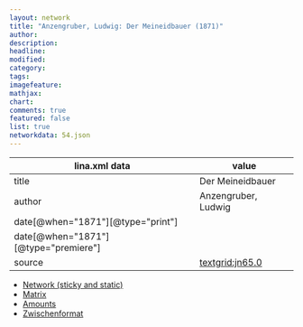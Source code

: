 ```yaml
---
layout: network
title: "Anzengruber, Ludwig: Der Meineidbauer (1871)"
author:
description:
headline:
modified:
category:
tags:
imagefeature: 
mathjax: 
chart: 
comments: true
featured: false
list: true
networkdata: 54.json
---
```

lina.xml data  | value
------------- | -------------
title|Der Meineidbauer
author|Anzengruber, Ludwig
date[@when="1871"][@type="print"]|
date[@when="1871"][@type="premiere"]|
source|[textgrid:jn65.0](https://textgridlab.org/1.0/tgcrud-public/rest/textgrid:jn65.0/data)



* [Network (sticky and static)](/network54)
* [Matrix](/matrix54)
* [Amounts](/amounts54)
* [Zwischenformat](/lina54 )
